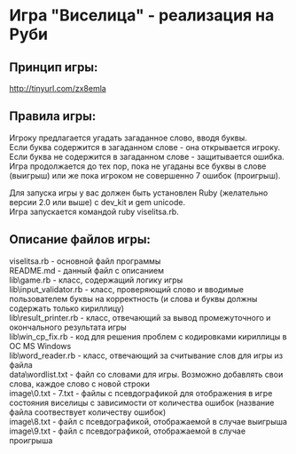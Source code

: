 Игра "Виселица" - реализация на Руби
=

Принцип игры:
-
http://tinyurl.com/zx8emla

Правила игры:
-
Игроку предлагается угадать загаданное слово, вводя буквы.  
Если буква содержится в загаданном слове - она открывается игроку.  
Если буква не содержится в загаданном слове - защитывается ошибка.  
Игра продолжается до тех пор, пока не угаданы все буквы в слове (выигрыш) или же пока игроком не совершенно 7 ошибок (проигрыш).  

Для запуска игры у вас должен быть установлен Ruby (желательно версии 2.0 или выше) с dev_kit и gem unicode.  
Игра запускается командой ruby viselitsa.rb.  

Описание файлов игры:
-
viselitsa.rb - основной файл программы  
README.md - данный файл с описанием  
lib\game.rb - класс, содержащий логику игры  
lib\input_validator.rb - класс, проверяющий слово и вводимые пользователем буквы на корректность (и слова и буквы должны содержать только кириллицу)  
lib\result_printer.rb - класс, отвечающий за вывод промежуточного и окончального результата игры  
lib\win_cp_fix.rb - код для решения проблем с кодировками кириллицы в ОС MS Windows  
lib\word_reader.rb - класс, отвечающий за считывание слов для игры из файла  
data\wordlist.txt - файл со словами для игры. Возможно добавлять свои слова, каждое слово с новой строки  
image\0.txt - 7.txt - файлы с псевдографикой для отображения в игре состояния виселицы с зависимости от количества ошибок (название файла соотвествует количеству ошибок)  
image\8.txt - файл с псевдографикой, отображаемой в случае выигрыша  
image\9.txt - файл с псевдографикой, отображаемой в случае проигрыша  